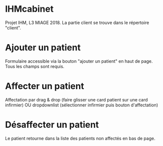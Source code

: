 # IHMcabinet
Projet IHM, L3 MIAGE 2018. La partie client se trouve dans le répertoire "client".

# Ajouter un patient
Formulaire accessible via la bouton "ajouter un patient" en haut de page.
Tous les champs sont requis.

# Affecter un patient
Affectation par drag & drop (faire glisser une card patient sur une card infirmier) OU dropdownlist (sélectionner infirmier puis bouton d'affectation)

# Désaffecter un patient
Le patient retourne dans la liste des patients non affectés en bas de page.
